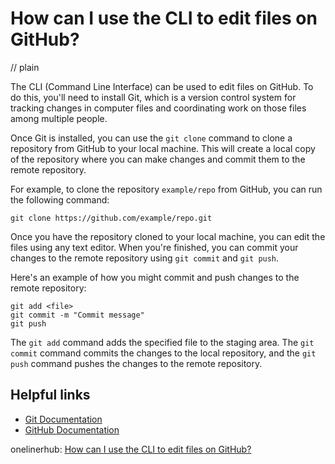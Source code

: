 # How can I use the CLI to edit files on GitHub?
// plain

The CLI (Command Line Interface) can be used to edit files on GitHub. To do this, you'll need to install Git, which is a version control system for tracking changes in computer files and coordinating work on those files among multiple people.

Once Git is installed, you can use the `git clone` command to clone a repository from GitHub to your local machine. This will create a local copy of the repository where you can make changes and commit them to the remote repository.

For example, to clone the repository `example/repo` from GitHub, you can run the following command:
```
git clone https://github.com/example/repo.git
```

Once you have the repository cloned to your local machine, you can edit the files using any text editor. When you're finished, you can commit your changes to the remote repository using `git commit` and `git push`.

Here's an example of how you might commit and push changes to the remote repository:
```
git add <file>
git commit -m "Commit message"
git push
```

The `git add` command adds the specified file to the staging area. The `git commit` command commits the changes to the local repository, and the `git push` command pushes the changes to the remote repository.

## Helpful links
- [Git Documentation](https://git-scm.com/doc)
- [GitHub Documentation](https://docs.github.com/en/github)

onelinerhub: [How can I use the CLI to edit files on GitHub?](https://onelinerhub.com/cli-sed/how-can-i-use-the-cli-to-edit-files-on-github)